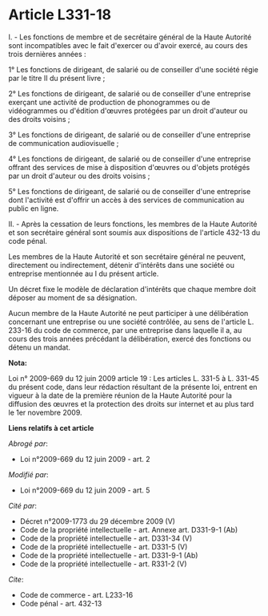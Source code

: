 # Article L331-18

I. - Les fonctions de membre et de secrétaire général de la Haute Autorité sont incompatibles avec le fait d'exercer ou
d'avoir exercé, au cours des trois dernières années : 

1° Les fonctions de dirigeant, de salarié ou de conseiller d'une société régie par le titre II du présent livre ; 

2° Les fonctions de dirigeant, de salarié ou de conseiller d'une entreprise exerçant une activité de production de
phonogrammes ou de vidéogrammes ou d'édition d'œuvres protégées par un droit d'auteur ou des droits voisins ; 

3° Les fonctions de dirigeant, de salarié ou de conseiller d'une entreprise de communication audiovisuelle ; 

4° Les fonctions de dirigeant, de salarié ou de conseiller d'une entreprise offrant des services de mise à disposition
d'œuvres ou d'objets protégés par un droit d'auteur ou des droits voisins ; 

5° Les fonctions de dirigeant, de salarié ou de conseiller d'une entreprise dont l'activité est d'offrir un accès à des
services de communication au public en ligne. 

II. - Après la cessation de leurs fonctions, les membres de la Haute Autorité et son secrétaire général sont soumis aux
dispositions de l'article 432-13 du code pénal. 

Les membres de la Haute Autorité et son secrétaire général ne peuvent, directement ou indirectement, détenir d'intérêts dans
une société ou entreprise mentionnée au I du présent article. 

Un décret fixe le modèle de déclaration d'intérêts que chaque membre doit déposer au moment de sa désignation. 

Aucun membre de la Haute Autorité ne peut participer à une délibération concernant une entreprise ou une société contrôlée,
au sens de l'article L. 233-16 du code de commerce, par une entreprise dans laquelle il a, au cours des trois années
précédant la délibération, exercé des fonctions ou détenu un mandat.

**Nota:**

Loi n° 2009-669 du 12 juin 2009 article 19 : Les articles L. 331-5 à L. 331-45 du présent code, dans leur rédaction résultant
de la présente loi, entrent en vigueur à la date de la première réunion de la Haute Autorité pour la diffusion des œuvres et
la protection des droits sur internet et au plus tard le 1er novembre 2009.

**Liens relatifs à cet article**

_Abrogé par_:

  - Loi n°2009-669 du 12 juin 2009 - art. 2

_Modifié par_:

  - Loi n°2009-669 du 12 juin 2009 - art. 5

_Cité par_:

  - Décret n°2009-1773 du 29 décembre 2009 (V)
  - Code de la propriété intellectuelle - art. Annexe art. D331-9-1 (Ab)
  - Code de la propriété intellectuelle - art. D331-34 (V)
  - Code de la propriété intellectuelle - art. D331-5 (V)
  - Code de la propriété intellectuelle - art. D331-9-1 (Ab)
  - Code de la propriété intellectuelle - art. R331-2 (V)

_Cite_:

  - Code de commerce - art. L233-16
  - Code pénal - art. 432-13
